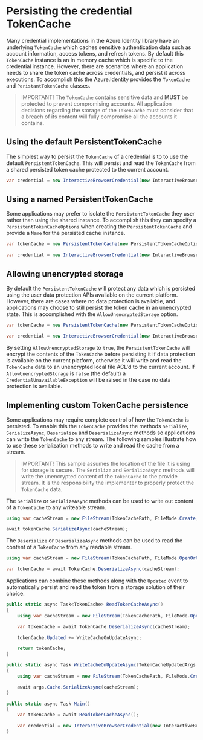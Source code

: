 # Persisting the credential TokenCache
Many credential implementations in the Azure.Identity library have an underlying `TokenCache` which caches sensitive authentication data such as account information, access tokens, and refresh tokens. By default this `TokenCache` instance is an in memory cache which is specific to the credential instance. However, there are scenarios where an application needs to share the token cache across credentials, and persist it across executions. To accomplish this the Azure.Identity provides the `TokenCache` and `PeristantTokenCache` classes.

>IMPORTANT! The `TokenCache` contains sensitive data and **MUST** be protected to prevent compromising accounts. All application decisions regarding the storage of the `TokenCache` must consider that a breach of its content will fully compromise all the accounts it contains.

## Using the default PersistentTokenCache

The simplest way to persist the `TokenCache` of a credential is to to use the default `PersistentTokenCache`. This will persist and read the `TokenCache` from a shared persisted token cache protected to the current account.

```C# Snippet:Identity_TokenCache_PersistentDefault
var credential = new InteractiveBrowserCredential(new InteractiveBrowserCredentialOptions { TokenCache = new PersistentTokenCache() });
```

## Using a named PersistentTokenCache

Some applications may prefer to isolate the `PersistentTokenCache` they user rather than using the shared instance. To accomplish this they can specify a `PersistentTokenCacheOptions` when creating the `PersistentTokenCache` and provide a `Name` for the persisted cache instance.

```C# Snippet:Identity_TokenCache_PersistentNamed
var tokenCache = new PersistentTokenCache(new PersistentTokenCacheOptions { Name = "my_application_name" });

var credential = new InteractiveBrowserCredential(new InteractiveBrowserCredentialOptions { TokenCache = tokenCache });
```

## Allowing unencrypted storage
By default the `PersistentTokenCache` will protect any data which is persisted using the user data protection APIs available on the current platform. However, there are cases where no data protection is available, and applications may choose to still persist the token cache in an unencrypted state. This is accomplished with the `AllowUnencryptedStorage` option.

```C# Snippet:Identity_TokenCache_PersistentUnencrypted
var tokenCache = new PersistentTokenCache(new PersistentTokenCacheOptions { AllowUnencryptedStorage = true });

var credential = new InteractiveBrowserCredential(new InteractiveBrowserCredentialOptions { TokenCache =  tokenCache});
```
By setting `AllowUnencryptedStorage` to `true`, the `PersistentTokenCache` will encrypt the contents of the `TokenCache` before persisting it if data protection is available on the current platform, otherwise it will write and read the `TokenCache` data to an unencrypted local file ACL'd to the current account. If `AllowUnencryptedStorage` is `false` (the default) a `CredentialUnavailableException` will be raised in the case no data protection is available.

## Implementing custom TokenCache persistence 
Some applications may require complete control of how the `TokenCache` is persisted. To enable this the `TokenCache` provides the methods `Serialize`, `SerializeAsync`, `Deserialize` and `DeserializeAsync` methods so applications can write the `TokenCache` to any stream. The following samples illustrate how to use these serialization methods to write and read the cache from a stream. 

> IMPORTANT! This sample assumes the location of the file it is using for storage is secure. The `Serialize` and `SerializeAsync` methods will write the unencrypted content of the `TokenCache` to the provide stream. It is the responsibility the implementer to properly protect the `TokenCache` data.

The `Serialize` or `SerializeAsync` methods can be used to write out content of a `TokenCache` to any writeable stream.

```C# Snippet:Identity_TokenCache_CustomPersistence_Write
using var cacheStream = new FileStream(TokenCachePath, FileMode.Create, FileAccess.Write);

await tokenCache.SerializeAsync(cacheStream);
```

The `Deserialize` or `DeserializeAsync` methods can be used to read the content of a `TokenCache` from any readable stream.

```C# Snippet:Identity_TokenCache_CustomPersistence_Read
using var cacheStream = new FileStream(TokenCachePath, FileMode.OpenOrCreate, FileAccess.Read);

var tokenCache = await TokenCache.DeserializeAsync(cacheStream);
```

Applications can combine these methods along with the `Updated` event to automatically persist and read the token from a storage solution of their choice.
```C# Snippet:Identity_TokenCache_CustomPersistence_Usage
public static async Task<TokenCache> ReadTokenCacheAsync()
{
    using var cacheStream = new FileStream(TokenCachePath, FileMode.OpenOrCreate, FileAccess.Read);

    var tokenCache = await TokenCache.DeserializeAsync(cacheStream);

    tokenCache.Updated += WriteCacheOnUpdateAsync;

    return tokenCache;
}

public static async Task WriteCacheOnUpdateAsync(TokenCacheUpdatedArgs args)
{
    using var cacheStream = new FileStream(TokenCachePath, FileMode.Create, FileAccess.Write);

    await args.Cache.SerializeAsync(cacheStream);
}

public static async Task Main()
{
    var tokenCache = await ReadTokenCacheAsync();

    var credential = new InteractiveBrowserCredential(new InteractiveBrowserCredentialOptions { TokenCache = tokenCache });
}
```
